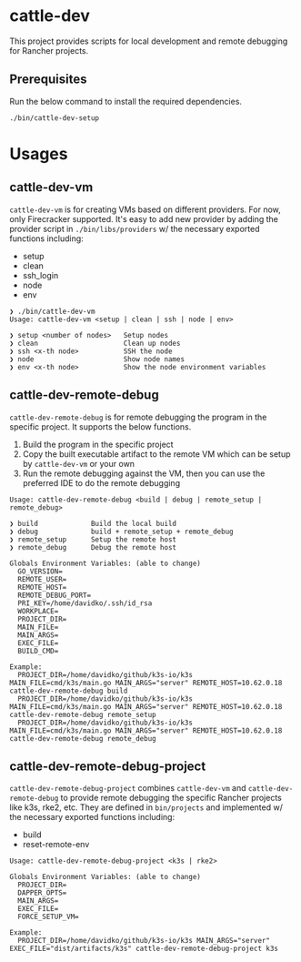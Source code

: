 # cattle-dev

This project provides scripts for local development and remote debugging for Rancher projects.

## Prerequisites

Run the below command to install the required dependencies.

```console
./bin/cattle-dev-setup
```

# Usages

## cattle-dev-vm

`cattle-dev-vm` is for creating VMs based on different providers. For now, only Firecracker supported. 
It's easy to add new provider by adding the provider script in `./bin/libs/providers` w/ the necessary exported functions including:

- setup
- clean
- ssh_login
- node
- env

```console
❯ ./bin/cattle-dev-vm
Usage: cattle-dev-vm <setup | clean | ssh | node | env>

❯ setup <number of nodes>   Setup nodes
❯ clean                     Clean up nodes
❯ ssh <x-th node>           SSH the node
❯ node                      Show node names
❯ env <x-th node>           Show the node environment variables
```

## cattle-dev-remote-debug

`cattle-dev-remote-debug` is for remote debugging the program in the specific project. It supports the below functions.

1. Build the program in the specific project
2. Copy the built executable artifact to the remote VM which can be setup by `cattle-dev-vm` or your own
3. Run the remote debugging against the VM, then you can use the preferred IDE to do the remote debugging 

```console
Usage: cattle-dev-remote-debug <build | debug | remote_setup | remote_debug>

❯ build             Build the local build
❯ debug             build + remote_setup + remote_debug
❯ remote_setup      Setup the remote host
❯ remote_debug      Debug the remote host

Globals Environment Variables: (able to change)
  GO_VERSION=
  REMOTE_USER=
  REMOTE_HOST=
  REMOTE_DEBUG_PORT=
  PRI_KEY=/home/davidko/.ssh/id_rsa
  WORKPLACE=
  PROJECT_DIR=
  MAIN_FILE=
  MAIN_ARGS=
  EXEC_FILE=
  BUILD_CMD=

Example:
  PROJECT_DIR=/home/davidko/github/k3s-io/k3s MAIN_FILE=cmd/k3s/main.go MAIN_ARGS="server" REMOTE_HOST=10.62.0.18 cattle-dev-remote-debug build
  PROJECT_DIR=/home/davidko/github/k3s-io/k3s MAIN_FILE=cmd/k3s/main.go MAIN_ARGS="server" REMOTE_HOST=10.62.0.18 cattle-dev-remote-debug remote_setup
  PROJECT_DIR=/home/davidko/github/k3s-io/k3s MAIN_FILE=cmd/k3s/main.go MAIN_ARGS="server" REMOTE_HOST=10.62.0.18 cattle-dev-remote-debug remote_debug
```

## cattle-dev-remote-debug-project

`cattle-dev-remote-debug-project` combines `cattle-dev-vm` and `cattle-dev-remote-debug` to provide remote debugging the specific Rancher projects like k3s, rke2, etc. 
They are defined in `bin/projects` and implemented w/ the necessary exported functions including:

- build
- reset-remote-env

```console
Usage: cattle-dev-remote-debug-project <k3s | rke2>

Globals Environment Variables: (able to change)
  PROJECT_DIR=
  DAPPER_OPTS=
  MAIN_ARGS=
  EXEC_FILE=
  FORCE_SETUP_VM=

Example:
  PROJECT_DIR=/home/davidko/github/k3s-io/k3s MAIN_ARGS="server" EXEC_FILE="dist/artifacts/k3s" cattle-dev-remote-debug-project k3s
```